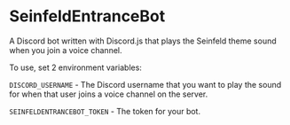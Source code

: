 # SeinfeldEntranceBot
A Discord bot written with Discord.js that plays the Seinfeld theme sound when you join a voice channel.

To use, set 2 environment variables:

`DISCORD_USERNAME` - The Discord username that you want to play the sound for when that user joins a voice channel on the server.

`SEINFELDENTRANCEBOT_TOKEN` - The token for your bot.
